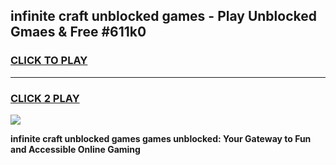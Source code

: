 
## infinite craft unblocked games - Play Unblocked Gmaes & Free #611k0
<h3>
<a href="https://premium.freeplayer.one?title=infinite_craft_unblocked_games&ref=03M">CLICK TO PLAY</a></h3>
<hr>

<h3>
<a href="https://premium.freeplayer.one?title=infinite_craft_unblocked_games&ref=03M">CLICK 2 PLAY</a>
  
</h3>

<a href="https://premium.freeplayer.one?title=infinite_craft_unblocked_games&ref=03M"><img src="https://clearcache.store/games.png"></a>


**infinite craft unblocked games games unblocked: Your Gateway to Fun and Accessible Online Gaming**
